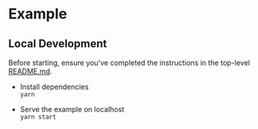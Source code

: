 # Example

## Local Development

Before starting, ensure you've completed the instructions in the top-level [README.md](../README.md#local-development).

* Install dependencies\
`yarn`

* Serve the example on localhost\
`yarn start`
